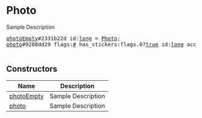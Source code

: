 # Photo

Sample Description

<pre>
<a href="../constructor/photoEmpty">photoEmpty</a>#2331b22d id:<a href="../type/long.md">long</a> = <a href="../type/Photo.md">Photo</a>;
<a href="../constructor/photo">photo</a>#9288dd29 flags:<a href="../type/#.md">#</a> has_stickers:flags.0?<a href="../type/true.md">true</a> id:<a href="../type/long.md">long</a> access_hash:<a href="../type/long.md">long</a> date:<a href="../type/int.md">int</a> sizes:Vector&lt;<a href="../type/PhotoSize.md">PhotoSize</a>&gt; = <a href="../type/Photo.md">Photo</a>;

</pre>

## Constructors

| Name | Description |
|------|-------------|
| [photoEmpty](../constructor/photoEmpty.md) | Sample Description |
| [photo](../constructor/photo.md) | Sample Description |


